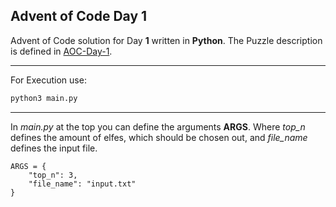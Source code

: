 ## Advent of Code Day 1

Advent of Code solution for Day **1** written in **Python**. The Puzzle description is defined in <a href="https://adventofcode.com/2022/day/1">AOC-Day-1</a>. 
<hr>

For Execution use:

```bash
python3 main.py
```

<hr>

In _main.py_ at the top you can define the arguments **ARGS**. Where _top\_n_ defines the amount of elfes, which should be chosen out, and _file\_name_ defines the input file.

```pyt
ARGS = {
    "top_n": 3,
    "file_name": "input.txt"
}
```


